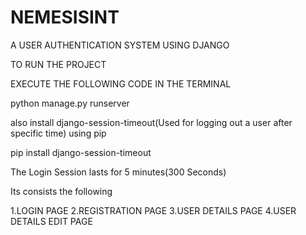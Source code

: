 # NEMESISINT
A USER AUTHENTICATION SYSTEM USING DJANGO

TO RUN THE PROJECT

EXECUTE THE FOLLOWING CODE IN THE TERMINAL

python manage.py runserver

also install django-session-timeout(Used for logging out a user after specific time) using pip

pip install django-session-timeout

The Login Session lasts for 5 minutes(300 Seconds)


Its consists the following

1.LOGIN PAGE
2.REGISTRATION PAGE
3.USER DETAILS PAGE
4.USER DETAILS EDIT PAGE
